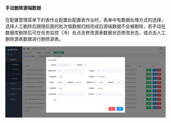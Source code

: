 

#### 			手动删除源端数据

​	在配置管理菜单下的表作业配置处配置表作业时，表单中有数据处理方式的选择，选择人工删除后跟随后面的批次值数据归档完成后源端数据不会被删除，若手动在数据库删除后可在任务监控（冷）处点击修改源表数据状态修改状态，或点击人工删除源表数据进行删除源表。

![image-20230621152337512](../images/image-20230621152337512.png)
